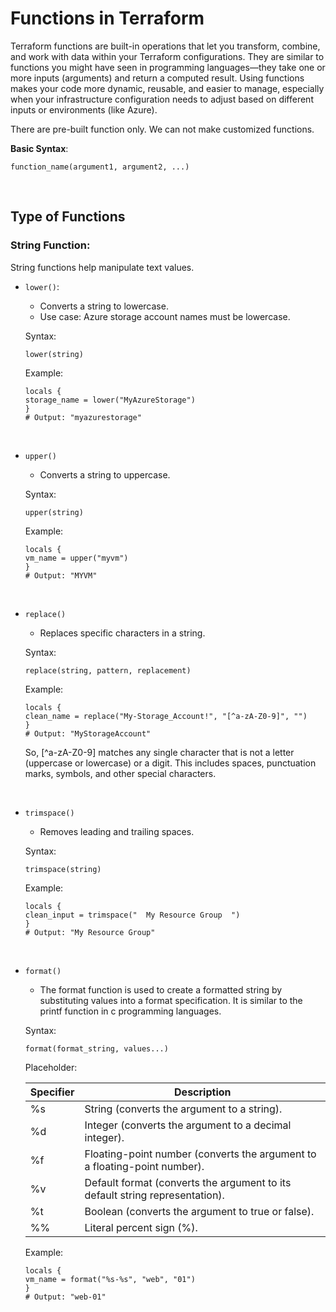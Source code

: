 # Functions in Terraform

Terraform functions are built-in operations that let you transform, combine, and work with data within your Terraform configurations. They are similar to functions you might have seen in programming languages—they take one or more inputs (arguments) and return a computed result. Using functions makes your code more dynamic, reusable, and easier to manage, especially when your infrastructure configuration needs to adjust based on different inputs or environments (like Azure).

There are pre-built function only. We can not make customized functions.

**Basic Syntax**:

```
function_name(argument1, argument2, ...)
```

<br>

## Type of Functions

### String Function:

  String functions help manipulate text values.

- ```lower()```:

  - Converts a string to lowercase.
  - Use case: Azure storage account names must be lowercase.
   
  Syntax:
  ```
  lower(string)
  ```

  Example:

  ```
  locals {
  storage_name = lower("MyAzureStorage")
  }
  # Output: "myazurestorage"
  ```

<br>

- ```upper()```

  - Converts a string to uppercase.
 
  Syntax:
  ```
  upper(string)
  ```

  Example:

  ```
  locals {
  vm_name = upper("myvm")
  }
  # Output: "MYVM"
  ```

<br>

- ```replace()```

  - Replaces specific characters in a string.
 
  Syntax:
  ```
  replace(string, pattern, replacement)
  ```

  Example:

  ```
  locals {
  clean_name = replace("My-Storage_Account!", "[^a-zA-Z0-9]", "")
  }
  # Output: "MyStorageAccount"
  ```

  So, [^a-zA-Z0-9] matches any single character that is not a letter (uppercase or lowercase) or a digit. This includes spaces, punctuation marks, symbols, and other special characters.

<br>

- ```trimspace()```

  - Removes leading and trailing spaces.
 
  Syntax:
  ```
  trimspace(string)
  ```

  Example:

  ```
  locals {
  clean_input = trimspace("  My Resource Group  ")
  }
  # Output: "My Resource Group"
  ```

<br>

- ```format()```

  -  The format function is used to create a formatted string by substituting values into a format specification. It is similar to the printf function in c programming languages.
 

  Syntax:
  ```
  format(format_string, values...)
  ```

  Placeholder:

  | **Specifier** | **Description**                                                              |
  |---------------|------------------------------------------------------------------------------|
  | %s            | String (converts the argument to a string).                                  |
  | %d            | Integer (converts the argument to a decimal integer).                        |
  | %f            | Floating-point number (converts the argument to a floating-point number).    |
  | %v            | Default format (converts the argument to its default string representation). |
  | %t            | Boolean (converts the argument to true or false).                            |
  | %%            | Literal percent sign (%).                                                    |

  Example:

  ```
  locals {
  vm_name = format("%s-%s", "web", "01")
  }
  # Output: "web-01"
  ```
